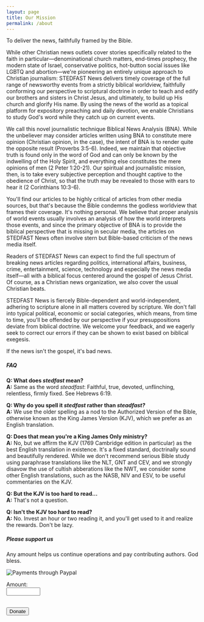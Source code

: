 ```yaml
---
layout: page
title: Our Mission
permalink: /about
---
```


<div class="row justify-content-between">
<div class="col-md-8 pr-5">  
  <p>To deliver the news, faithfully framed by the Bible.</p>

  <p>
    While other Christian news outlets cover stories specifically related to the faith in particular&mdash;denominational church matters, end-times prophecy, the modern state of Israel, conservative politics, hot-button social issues like LGBTQ and abortion&mdash;we're pioneering an entirely unique approach to Christian journalism: STEDFAST News delivers timely coverage of the full range of newsworthy events from a strictly biblical worldview, faithfully conforming our perspective to scriptural doctrine in order to teach and edify our brothers and sisters in Christ Jesus, and ultimately, to build up His church and glorify His name. By using the news of the world as a topical platform for expository preaching and daily devotion, we enable Christians to study God's word while they catch up on current events.
  </p>
  
  <p>
    We call this novel journalistic technique Biblical News Analysis (BNA). While the unbeliever may consider articles written using BNA to constitute mere opinion (Christian opinion, in the case), the intent of BNA is to render quite the opposite result (Proverbs 3:5-6). Indeed, we maintain that objective truth is found only in the word of God and can only be known by the indwelling of the Holy Spirit, and everything else constitutes the mere opinions of men (2 Peter 1:20-21). Our spiritual and journalistic mission, then, is to take every subjective perception and thought captive to the obedience of Christ, so that the truth may be revealed to those with ears to hear it (2 Corinthians 10:3-6).
  </p>

  <p>
    You'll find our articles to be highly critical of articles from other media sources, but that's because the Bible condemns the godless worldview that frames their coverage. It's nothing personal. We believe that proper analysis of world events usually involves an analysis of how the world interprets those events, and since the primary objective of BNA is to provide the biblical perspective that is missing in secular media, the articles on STEDFAST News often involve stern but Bible-based criticism of the news media itself.
  </p>

  <p>
    Readers of STEDFAST News can expect to find the full spectrum of breaking news articles regarding politics, international affairs, business, crime, entertainment, science, technology and especially the news media itself&mdash;all with a biblical focus centered around the gospel of Jesus Christ. Of course, as a Christian news organization, we also cover the usual Christian beats.
  </p>
  
  <p>
    STEDFAST News is fiercely Bible-dependent and world-independent, adhering to scripture alone in all matters covered by scripture. We don't fall into typical political, economic or social categories, which means, from time to time, you'll be offended by our perspective if your presuppositions deviate from biblical doctrine. We welcome your feedback, and we eagerly seek to correct our errors if they can be shown to exist based on biblical exegesis.
  </p>

  <p>If the news isn't the gospel, it's bad news.</p>

  <h5>FAQ</h5>
  <p>
    <b>Q: What does <i>stedfast</i> mean?</b><br>
    <b>A:</b> Same as the word <i>steadfast</i>: Faithful, true, devoted, unflinching, relentless, firmly fixed. See Hebrews 6:19.
  </p>
  <p>
    <b>Q: Why do you spell it <i>stedfast</i> rather than <i>steadfast?</i></b><br>
    <b>A:</b> We use the older spelling as a nod to the Authorized Version of the Bible, otherwise known as the King James Version (KJV), which we prefer as an English translation.
  </p>
  <p>
    <b>Q: Does that mean you're a King James Only ministry?</b><br>
    <b>A:</b> No, but we affirm the KJV (1769 Cambridge edition in particular) as the best English translation in existence. It's a fixed standard, doctrinally sound and beautifully rendered. While we don't recommend serious Bible study using paraphrase translations like the NLT, GNT and CEV, and we strongly disavow the use of cultish abberations like the NWT, we consider some other English translations, such as the NASB, NIV and ESV, to be useful commentaries on the KJV.
  </p>
  <p>
    <b>Q: But the KJV is too hard to read...</b><br>
    <b>A:</b> That's not a question.
  </p>  
  <p>
    <b>Q: Isn't the KJV too hard to read?</b><br>
    <b>A:</b> No. Invest an hour or two reading it, and you'll get used to it and realize the rewards. Don't be lazy.
  </p>    
</div>

<div class="col-md-4">

<div class="sticky-top sticky-top-80">
<h5>Please support us</h5>

<p>Any amount helps us continue operations and pay contributing authors. God bless.</p>

<img src="{{ site.baseurl }}/assets/images/paypal-badge.png" alt="Payments through Paypal"><br>

<form name="_xclick" action="https://www.paypal.com/cgi-bin/webscr" method="post">
  <input type="hidden" name="cmd" value="_xclick">
  <input type="hidden" name="currency_code" value="USD">
  <input type="hidden" name="business" value="tc@flmin.org">
  <input type="hidden" name="item_name" value="Donation to STEDFAST News">
  
  Amount:<br>
  <input type="text" name="amount" size="8"><br><br>
  
  <input type="submit" class="btn btn-danger" value="Donate">
</form>

</div>
</div>
</div>
